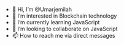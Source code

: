 - 👋 Hi, I’m @Umarjemilah
- 👀 I’m interested in Blockchain technology
- 🌱 I’m currently learning JavaScript
- 💞️ I’m looking to collaborate on JavaScript
- 📫 How to reach me via direct messages

<!---
Umarjemilah/Umarjemilah is a ✨ special ✨ repository because its `README.md` (this file) appears on your GitHub profile.
You can click the Preview link to take a look at your changes.
--->
